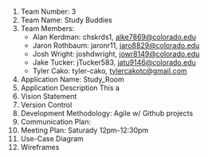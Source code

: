 1. Team Number: 3
2. Team Name: Study Buddies
3. Team Members:
	- Alan Kerdman: chskrds1, alke7869@colorado.edu 
	- Jaron Rothbaum: jaronr11, jaro8829@colorado.edu
	- Josh Wright: joshdwright, jowr8149@colorado.edu
 	- Jake Tucker: jTucker583, jatu9146@colorado.edu
	- Tyler Cako: tyler-cako, tylercakotc@gmail.com
4. Application Name: Study_Room
5. Application Description
	This a
6. Vision Statement
7. Version Control
8. Development Methodology: Agile w/ Github projects
9. Communication Plan: 
10. Meeting Plan: Saturady 12pm-12:30pm
11. Use-Case Diagram
12. Wireframes
